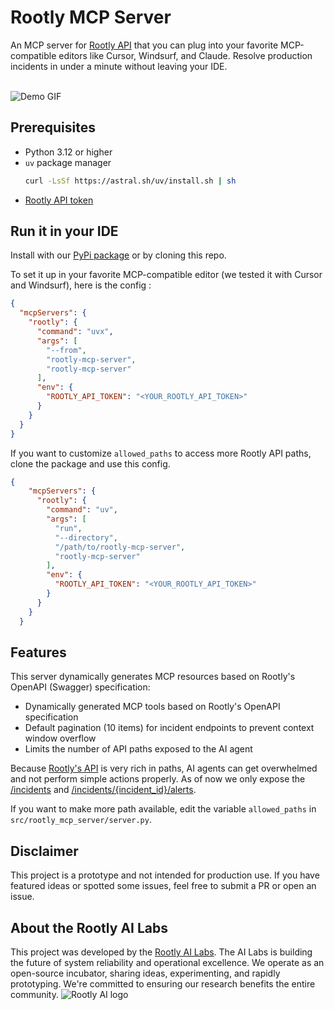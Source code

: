 
# Rootly MCP Server

An MCP server for [Rootly API](https://docs.rootly.com/api-reference/overview) that you can plug into your favorite MCP-compatible editors like Cursor, Windsurf, and Claude. Resolve production incidents in under a minute without leaving your IDE.
<br>
<br>

![Demo GIF](rootly-mcp-server-demo.gif)


## Prerequisites

- Python 3.12 or higher
- `uv` package manager
  ```bash
  curl -LsSf https://astral.sh/uv/install.sh | sh
  ```
- [Rootly API token](https://docs.rootly.com/api-reference/overview#how-to-generate-an-api-key%3F)

## Run it in your IDE
Install with our [PyPi package](https://pypi.org/project/rootly-mcp-server/) or by cloning this repo.

To set it up in your favorite MCP-compatible editor (we tested it with Cursor and Windsurf), here is the config :
```json
{
  "mcpServers": {
    "rootly": {
      "command": "uvx",
      "args": [
        "--from",
        "rootly-mcp-server",
        "rootly-mcp-server"
      ],
      "env": {
        "ROOTLY_API_TOKEN": "<YOUR_ROOTLY_API_TOKEN>"
      }
    }
  }
}
```
If you want to customize `allowed_paths` to access more Rootly API paths, clone the package and use this config.
```json
{
    "mcpServers": {
      "rootly": {
        "command": "uv",
        "args": [
          "run",
          "--directory",
          "/path/to/rootly-mcp-server",
          "rootly-mcp-server"
        ],
        "env": {
          "ROOTLY_API_TOKEN": "<YOUR_ROOTLY_API_TOKEN>"
        }
      }
    }
  }
```

## Features
This server dynamically generates MCP resources based on Rootly's OpenAPI (Swagger) specification:
- Dynamically generated MCP tools based on Rootly's OpenAPI specification
- Default pagination (10 items) for incident endpoints to prevent context window overflow
- Limits the number of API paths exposed to the AI agent

Because [Rootly's API](https://docs.rootly.com/api-reference/overview) is very rich in paths, AI agents can get overwhelmed and not perform simple actions properly. As of now we only expose the [/incidents](https://docs.rootly.com/api-reference/incidents/list-incidents) and [/incidents/{incident_id}/alerts](https://docs.rootly.com/api-reference/incidentevents/list-incident-events). 

If you want to make more path available, edit the variable `allowed_paths` in `src/rootly_mcp_server/server.py`.

## Disclaimer
This project is a prototype and not intended for production use. If you have featured ideas or spotted some issues, feel free to submit a PR or open an issue.

## About the Rootly AI Labs
This project was developed by the [Rootly AI Labs](https://labs.rootly.ai/). The AI Labs is building the future of system reliability and operational excellence. We operate as an open-source incubator, sharing ideas, experimenting, and rapidly prototyping. We're committed to ensuring our research benefits the entire community.
![Rootly AI logo](https://github.com/Rootly-AI-Labs/EventOrOutage/raw/main/rootly-ai.png)

